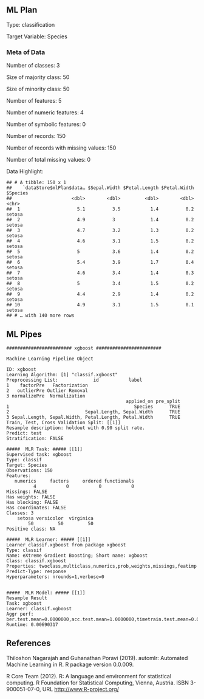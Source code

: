 ML Plan
-------

Type: classification

Target Variable: Species

### Meta of Data

Number of classes: 3

Size of majority class: 50

Size of minority class: 50

Number of features: 5

Number of numeric features: 4

Number of symbolic features: 0

Number of records: 150

Number of records with missing values: 150

Number of total missing values: 0

Data Highlight:

    ## # A tibble: 150 x 1
    ##    `dataStore$mlPlan$data… $Sepal.Width $Petal.Length $Petal.Width $Species
    ##                      <dbl>        <dbl>         <dbl>        <dbl> <chr>   
    ##  1                     5.1          3.5           1.4          0.2 setosa  
    ##  2                     4.9          3             1.4          0.2 setosa  
    ##  3                     4.7          3.2           1.3          0.2 setosa  
    ##  4                     4.6          3.1           1.5          0.2 setosa  
    ##  5                     5            3.6           1.4          0.2 setosa  
    ##  6                     5.4          3.9           1.7          0.4 setosa  
    ##  7                     4.6          3.4           1.4          0.3 setosa  
    ##  8                     5            3.4           1.5          0.2 setosa  
    ##  9                     4.4          2.9           1.4          0.2 setosa  
    ## 10                     4.9          3.1           1.5          0.1 setosa  
    ## # … with 140 more rows

ML Pipes
--------

    ######################## xgboost ########################  

    Machine Learning Pipeline Object

    ID: xgboost
    Learning Algorithm: [1] "classif.xgboost"
    Preprocessing List:             id           label
    1    factorPre   Factorization
    2   outlierPre Outlier Removal
    3 normalizePre  Normalization 
                                                applied_on pre_split
    1                                              Species      TRUE
    2                            Sepal.Length, Sepal.Width      TRUE
    3 Sepal.Length, Sepal.Width, Petal.Length, Petal.Width      TRUE
    Train, Test, Cross Validation Split: [[1]]
    Resample description: holdout with 0.90 split rate.
    Predict: test
    Stratification: FALSE

    #####  MLR Task: ##### [[1]]
    Supervised task: xgboost
    Type: classif
    Target: Species
    Observations: 150
    Features:
       numerics     factors     ordered functionals 
              4           0           0           0 
    Missings: FALSE
    Has weights: FALSE
    Has blocking: FALSE
    Has coordinates: FALSE
    Classes: 3
        setosa versicolor  virginica 
            50         50         50 
    Positive class: NA

    #####  MLR Learner: ##### [[1]]
    Learner classif.xgboost from package xgboost
    Type: classif
    Name: eXtreme Gradient Boosting; Short name: xgboost
    Class: classif.xgboost
    Properties: twoclass,multiclass,numerics,prob,weights,missings,featimp
    Predict-Type: response
    Hyperparameters: nrounds=1,verbose=0


    #####  MLR Model: ##### [[1]]
    Resample Result
    Task: xgboost
    Learner: classif.xgboost
    Aggr perf: ber.test.mean=0.0000000,acc.test.mean=1.0000000,timetrain.test.mean=0.0010000
    Runtime: 0.00690317

References
----------

Thiloshon Nagarajah and Guhanathan Poravi (2019). automlr: Automated
Machine Learning in R. R package version 0.0.009.

R Core Team (2012). R: A language and environment for statistical
computing. R Foundation for Statistical Computing, Vienna, Austria. ISBN
3-900051-07-0, URL
<a href="http://www.R-project.org/" class="uri">http://www.R-project.org/</a>
